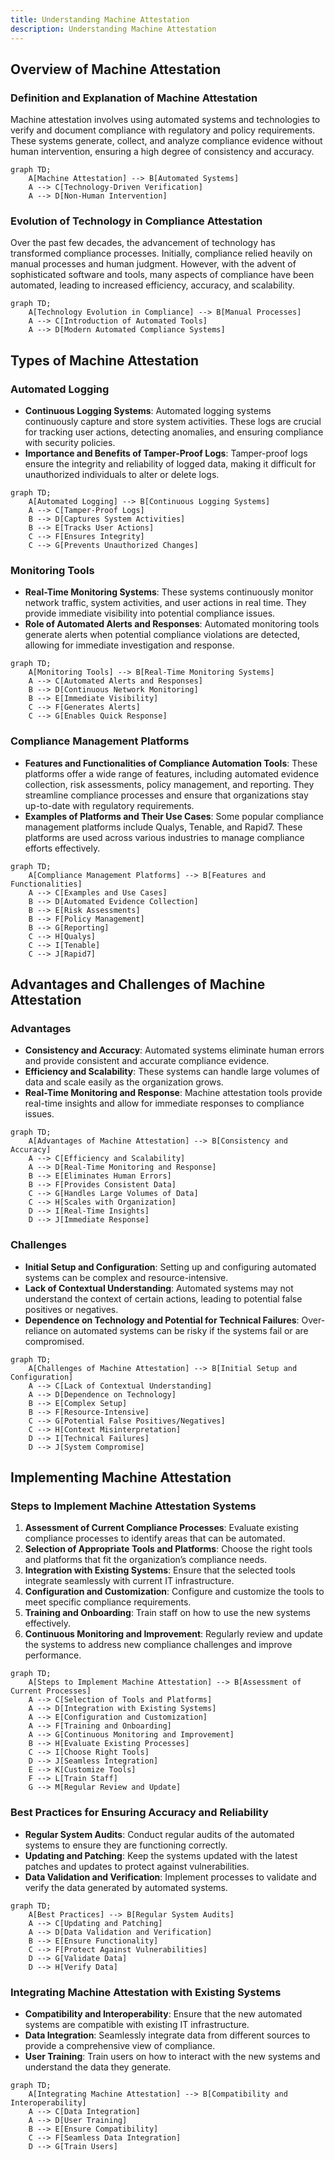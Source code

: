 ```yaml
---
title: Understanding Machine Attestation
description: Understanding Machine Attestation
---
```





## Overview of Machine Attestation

### Definition and Explanation of Machine Attestation
Machine attestation involves using automated systems and technologies to verify and document compliance with regulatory and policy requirements. These systems generate, collect, and analyze compliance evidence without human intervention, ensuring a high degree of consistency and accuracy.

```mermaid
graph TD;
    A[Machine Attestation] --> B[Automated Systems]
    A --> C[Technology-Driven Verification]
    A --> D[Non-Human Intervention]
```

### Evolution of Technology in Compliance Attestation
Over the past few decades, the advancement of technology has transformed compliance processes. Initially, compliance relied heavily on manual processes and human judgment. However, with the advent of sophisticated software and tools, many aspects of compliance have been automated, leading to increased efficiency, accuracy, and scalability.

```mermaid
graph TD;
    A[Technology Evolution in Compliance] --> B[Manual Processes]
    A --> C[Introduction of Automated Tools]
    A --> D[Modern Automated Compliance Systems]
```

## Types of Machine Attestation

### Automated Logging
- **Continuous Logging Systems**: Automated logging systems continuously capture and store system activities. These logs are crucial for tracking user actions, detecting anomalies, and ensuring compliance with security policies.
- **Importance and Benefits of Tamper-Proof Logs**: Tamper-proof logs ensure the integrity and reliability of logged data, making it difficult for unauthorized individuals to alter or delete logs.

```mermaid
graph TD;
    A[Automated Logging] --> B[Continuous Logging Systems]
    A --> C[Tamper-Proof Logs]
    B --> D[Captures System Activities]
    B --> E[Tracks User Actions]
    C --> F[Ensures Integrity]
    C --> G[Prevents Unauthorized Changes]
```

### Monitoring Tools
- **Real-Time Monitoring Systems**: These systems continuously monitor network traffic, system activities, and user actions in real time. They provide immediate visibility into potential compliance issues.
- **Role of Automated Alerts and Responses**: Automated monitoring tools generate alerts when potential compliance violations are detected, allowing for immediate investigation and response.

```mermaid
graph TD;
    A[Monitoring Tools] --> B[Real-Time Monitoring Systems]
    A --> C[Automated Alerts and Responses]
    B --> D[Continuous Network Monitoring]
    B --> E[Immediate Visibility]
    C --> F[Generates Alerts]
    C --> G[Enables Quick Response]
```

### Compliance Management Platforms
- **Features and Functionalities of Compliance Automation Tools**: These platforms offer a wide range of features, including automated evidence collection, risk assessments, policy management, and reporting. They streamline compliance processes and ensure that organizations stay up-to-date with regulatory requirements.
- **Examples of Platforms and Their Use Cases**: Some popular compliance management platforms include Qualys, Tenable, and Rapid7. These platforms are used across various industries to manage compliance efforts effectively.

```mermaid
graph TD;
    A[Compliance Management Platforms] --> B[Features and Functionalities]
    A --> C[Examples and Use Cases]
    B --> D[Automated Evidence Collection]
    B --> E[Risk Assessments]
    B --> F[Policy Management]
    B --> G[Reporting]
    C --> H[Qualys]
    C --> I[Tenable]
    C --> J[Rapid7]
```

## Advantages and Challenges of Machine Attestation

### Advantages
- **Consistency and Accuracy**: Automated systems eliminate human errors and provide consistent and accurate compliance evidence.
- **Efficiency and Scalability**: These systems can handle large volumes of data and scale easily as the organization grows.
- **Real-Time Monitoring and Response**: Machine attestation tools provide real-time insights and allow for immediate responses to compliance issues.

```mermaid
graph TD;
    A[Advantages of Machine Attestation] --> B[Consistency and Accuracy]
    A --> C[Efficiency and Scalability]
    A --> D[Real-Time Monitoring and Response]
    B --> E[Eliminates Human Errors]
    B --> F[Provides Consistent Data]
    C --> G[Handles Large Volumes of Data]
    C --> H[Scales with Organization]
    D --> I[Real-Time Insights]
    D --> J[Immediate Response]
```

### Challenges
- **Initial Setup and Configuration**: Setting up and configuring automated systems can be complex and resource-intensive.
- **Lack of Contextual Understanding**: Automated systems may not understand the context of certain actions, leading to potential false positives or negatives.
- **Dependence on Technology and Potential for Technical Failures**: Over-reliance on automated systems can be risky if the systems fail or are compromised.

```mermaid
graph TD;
    A[Challenges of Machine Attestation] --> B[Initial Setup and Configuration]
    A --> C[Lack of Contextual Understanding]
    A --> D[Dependence on Technology]
    B --> E[Complex Setup]
    B --> F[Resource-Intensive]
    C --> G[Potential False Positives/Negatives]
    C --> H[Context Misinterpretation]
    D --> I[Technical Failures]
    D --> J[System Compromise]
```

## Implementing Machine Attestation

### Steps to Implement Machine Attestation Systems
1. **Assessment of Current Compliance Processes**: Evaluate existing compliance processes to identify areas that can be automated.
2. **Selection of Appropriate Tools and Platforms**: Choose the right tools and platforms that fit the organization’s compliance needs.
3. **Integration with Existing Systems**: Ensure that the selected tools integrate seamlessly with current IT infrastructure.
4. **Configuration and Customization**: Configure and customize the tools to meet specific compliance requirements.
5. **Training and Onboarding**: Train staff on how to use the new systems effectively.
6. **Continuous Monitoring and Improvement**: Regularly review and update the systems to address new compliance challenges and improve performance.

```mermaid
graph TD;
    A[Steps to Implement Machine Attestation] --> B[Assessment of Current Processes]
    A --> C[Selection of Tools and Platforms]
    A --> D[Integration with Existing Systems]
    A --> E[Configuration and Customization]
    A --> F[Training and Onboarding]
    A --> G[Continuous Monitoring and Improvement]
    B --> H[Evaluate Existing Processes]
    C --> I[Choose Right Tools]
    D --> J[Seamless Integration]
    E --> K[Customize Tools]
    F --> L[Train Staff]
    G --> M[Regular Review and Update]
```

### Best Practices for Ensuring Accuracy and Reliability
- **Regular System Audits**: Conduct regular audits of the automated systems to ensure they are functioning correctly.
- **Updating and Patching**: Keep the systems updated with the latest patches and updates to protect against vulnerabilities.
- **Data Validation and Verification**: Implement processes to validate and verify the data generated by automated systems.

```mermaid
graph TD;
    A[Best Practices] --> B[Regular System Audits]
    A --> C[Updating and Patching]
    A --> D[Data Validation and Verification]
    B --> E[Ensure Functionality]
    C --> F[Protect Against Vulnerabilities]
    D --> G[Validate Data]
    D --> H[Verify Data]
```

### Integrating Machine Attestation with Existing Systems
- **Compatibility and Interoperability**: Ensure that the new automated systems are compatible with existing IT infrastructure.
- **Data Integration**: Seamlessly integrate data from different sources to provide a comprehensive view of compliance.
- **User Training**: Train users on how to interact with the new systems and understand the data they generate.

```mermaid
graph TD;
    A[Integrating Machine Attestation] --> B[Compatibility and Interoperability]
    A --> C[Data Integration]
    A --> D[User Training]
    B --> E[Ensure Compatibility]
    C --> F[Seamless Data Integration]
    D --> G[Train Users]
```

